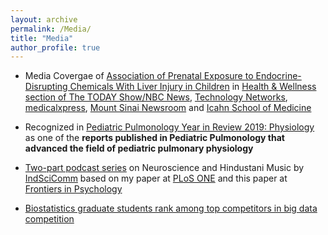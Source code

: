 ```yaml
---
layout: archive
permalink: /Media/
title: "Media"
author_profile: true
---
```


* Media Covergae of <span style ="color:blue"> [Association of Prenatal Exposure to Endocrine-Disrupting Chemicals With Liver Injury in Children](https://jamanetwork.com/journals/jamanetworkopen/fullarticle/2793915)</span> in <span style ="color:red">[Health & Wellness section of The TODAY Show/NBC News](https://www.today.com/health/pfas-exposure-utero-may-rising-rates-liver-disease-kids-study-finds-rcna37328)</span>, <span style ="color:red">[Technology Networks](https://www.technologynetworks.com/tn/news/prenatal-chemical-exposure-associated-with-rising-liver-disease-in-children-363458)</span>, <span style ="color:red">[medicalxpress](https://medicalxpress.com/news/2022-07-prenatal-exposure-chemicals-consumer-industrial.html)</span>, <span style ="color:red">[Mount Sinai Newsroom](https://www.mountsinai.org/about/newsroom/2022/prenatal-exposure-to-chemicals-in-consumer-and-industrial-products-is-associated-with-rising-liver-disease-in-children)</span> and <span style ="color:red">[Icahn School of Medicine](https://www.youtube.com/watch?v=gaiKVC2R_yA)</span>

* Recognized in <span style ="color:blue"> [Pediatric Pulmonology Year in Review 2019: Physiology](https://pubmed.ncbi.nlm.nih.gov/32729952/)</span> as one of the **reports published in Pediatric Pulmonology that advanced the field of pediatric pulmonary physiology**

* <span style ="color:blue"> [Two-part podcast series](https://indscicomm.blog/podcast/emotions-hindustani-music-part-2/)</span> on Neuroscience and Hindustani Music by <span style ="color:blue"> [IndSciComm](https://indscicomm.blog/)</span> based on my paper at <span style ="color:blue"> [PLoS ONE](https://doi.org/10.1371/journal.pone.0222380)</span> and this paper at <span style ="color:blue"> [Frontiers in Psychology
](https://www.frontiersin.org/articles/10.3389/fpsyg.2015.00513/full)</span>

* <span style = "color:blue">[Biostatistics graduate students rank among top competitors in big data competition](https://pennstatehealthnews.org/topics/biostatistics-grad-students-big-data/)
